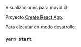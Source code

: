 Visualizaciones para movid.cl

Proyecto [Create React App](https://github.com/facebook/create-react-app).

Para ejecutar en modo desarrollo:

### `yarn start`

